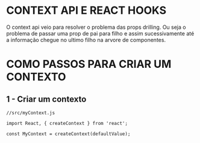 # CONTEXT API E REACT HOOKS

O context api veio para resolver o problema das props drilling. Ou seja o problema de passar uma prop de pai para filho e assim sucessivamente até a informação chegue no ultimo filho na arvore de componentes.

# COMO PASSOS PARA CRIAR UM CONTEXTO

## 1 - Criar um contexto

```
//src/myContext.js

import React, { createContext } from 'react';

const MyContext = createContext(defaultValue);
```
